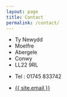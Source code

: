 ```yaml
---
layout: page
title: Contact
permalink: /contact/
---
```


  
<ul class="contact-list">
  <li>Ty Newydd</li>
  <li>Moelfre</li>
  <li>Abergele</li>
  <li>Conwy</li>
  <li>LL22 9RL</li>
</ul>


<ul class="contact-list">
  <li>Tel : 01745 833742</li>
</ul>

<ul class="contact-list">
  <li><a href="mailto:{{ site.email }}">{{ site.email }}</a></li>
</ul>

